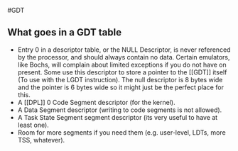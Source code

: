 #GDT 

## What goes in a GDT table
- Entry 0 in a descriptor table, or the NULL Descriptor, is never referenced by the processor, and should always contain no data. Certain emulators, like Bochs, will complain about limited exceptions if you do not have on present. Some use this descriptor to store a pointer to the [[GDT]] itself (To use with the LGDT instruction). The null descriptor is 8 bytes wide and the pointer is 6 bytes wide so it might just be the perfect place for this.
- A [[DPL]] 0 Code Segment descriptor (for the kernel).
- A Data Segment descriptor (writing to code segments is not allowed).
- A Task State Segment segment descriptor (its very useful to have at least one).
- Room for more segments if you need them (e.g. user-level, LDTs, more TSS, whatever).